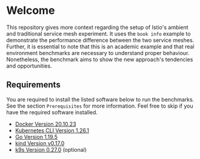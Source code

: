 # Welcome

This repository gives more context regarding the setup of Istio's ambient and traditional service mesh experiment.
It uses the `book info` example to demonstrate the performance difference between the two service meshes.
Further, it is essential to note that this is an academic example and that real environment benchmarks are necessary to understand proper behaviour.
Nonetheless, the benchmark aims to show the new approach's tendencies and opportunities.

## Requirements

You are required to install the listed software below to run the benchmarks.
See the section `Prerequisites` for more information.
Feel free to skip if you have the required software installed.

- [Docker Version 20.10.23](https://docs.docker.com/engine/install/)
- [Kubernetes CLI Version 1.26.1](https://kubernetes.io/docs/tasks/tools/)
- [Go Version 1.19.5](https://go.dev/dl/)
- [kind Version v0.17.0](https://kind.sigs.k8s.io/)
- [k9s Version 0.27.0](https://github.com/derailed/k9s/releases) (optional)
